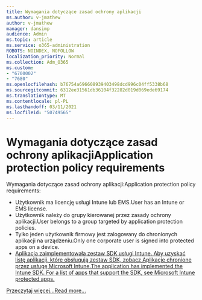 ```yaml
---
title: Wymagania dotyczące zasad ochrony aplikacji
ms.author: v-jmathew
author: v-jmathew
manager: dansimp
audience: Admin
ms.topic: article
ms.service: o365-administration
ROBOTS: NOINDEX, NOFOLLOW
localization_priority: Normal
ms.collection: Adm_O365
ms.custom:
- "6700002"
- "7680"
ms.openlocfilehash: b76754a696608939403498dcd996c04ff5338b68
ms.sourcegitcommit: 6312ee31561db36104f32282d019d069ede69174
ms.translationtype: MT
ms.contentlocale: pl-PL
ms.lasthandoff: 03/11/2021
ms.locfileid: "50749565"
---
```

# <a name="application-protection-policy-requirements"></a><span data-ttu-id="9a010-102">Wymagania dotyczące zasad ochrony aplikacji</span><span class="sxs-lookup"><span data-stu-id="9a010-102">Application protection policy requirements</span></span>

<span data-ttu-id="9a010-103">Wymagania dotyczące zasad ochrony aplikacji:</span><span class="sxs-lookup"><span data-stu-id="9a010-103">Application protection policy requirements:</span></span>

- <span data-ttu-id="9a010-104">Użytkownik ma licencję usługi Intune lub EMS.</span><span class="sxs-lookup"><span data-stu-id="9a010-104">User has an Intune or EMS license.</span></span>
- <span data-ttu-id="9a010-105">Użytkownik należy do grupy kierowanej przez zasady ochrony aplikacji.</span><span class="sxs-lookup"><span data-stu-id="9a010-105">User belongs to a group targeted by application protection policies.</span></span>
- <span data-ttu-id="9a010-106">Tylko jeden użytkownik firmowy jest zalogowany do chronionych aplikacji na urządzeniu.</span><span class="sxs-lookup"><span data-stu-id="9a010-106">Only one corporate user is signed into protected apps on a device.</span></span>
- [<span data-ttu-id="9a010-107">Aplikacja zaimplementowała zestaw SDK usługi Intune. Aby uzyskać listę aplikacji, które obsługują zestaw SDK, zobacz Aplikacje chronione przez usługę Microsoft Intune.</span><span class="sxs-lookup"><span data-stu-id="9a010-107">The application has implemented the Intune SDK. For a list of apps that support the SDK, see Microsoft Intune protected apps.</span></span>](https://docs.microsoft.com/mem/intune/apps/apps-supported-intune-apps)

[<span data-ttu-id="9a010-108">Przeczytaj więcej...</span><span class="sxs-lookup"><span data-stu-id="9a010-108">Read more...</span></span>](https://docs.microsoft.com/mem/intune/apps/app-protection-policy)
